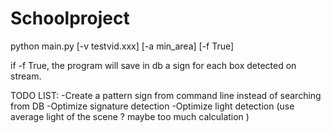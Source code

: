 # Schoolproject

python main.py [-v testvid.xxx] [-a min_area] [-f True]

if -f True, the program will save in db a sign for each box detected on stream.

TODO LIST:
  -Create a pattern sign from command line instead of searching from DB
  -Optimize signature detection
  -Optimize light detection (use average light of the scene ? maybe too much calculation )
  
